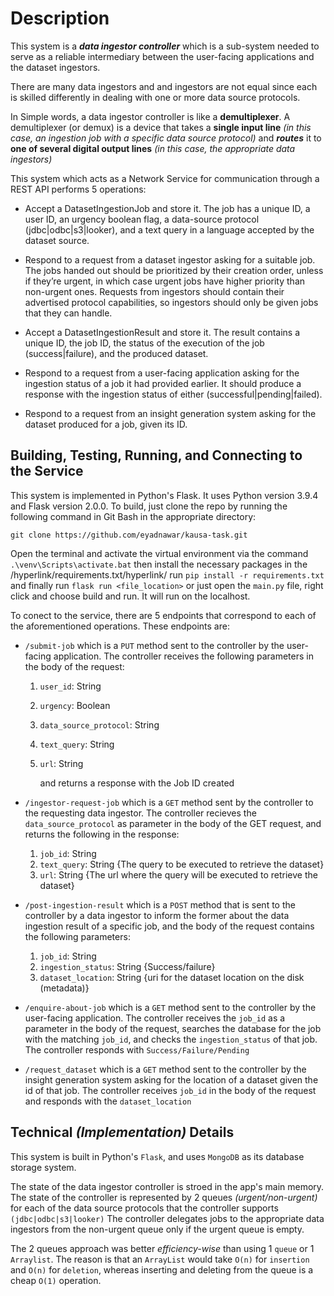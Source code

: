 # Description

This system is a ***data ingestor controller*** which is a sub-system needed to serve as a reliable intermediary between the user-facing 
applications and the dataset ingestors.

There are many data ingestors and and ingestors are not 
equal since each is skilled differently in dealing with one or more data source protocols.

In Simple words, a data ingestor controller is like a **demultiplexer**. 
A demultiplexer (or demux) is a device that takes a **single input line** *(in this case, an ingestion job with a specific data source protocol)* and ***routes*** it to **one of several digital output lines** *(in this case, the appropriate data ingestors)*

This system which acts as a Network Service for communication through a REST API performs 5 operations:
* Accept a DatasetIngestionJob and store it. The job has a unique ID, a user ID, an urgency boolean flag, a 
data-source protocol (jdbc|odbc|s3|looker), and a text query in a language accepted by the dataset source.
  
* Respond to a request from a dataset ingestor asking for a suitable job. The jobs handed out should be 
prioritized by their creation order, unless if they’re urgent, in which case urgent jobs have higher priority 
than non-urgent ones. Requests from ingestors should contain their advertised protocol capabilities, so 
ingestors should only be given jobs that they can handle.
  
* Accept a DatasetIngestionResult and store it. The result contains a unique ID, the job ID, the status 
of the execution of the job (success|failure), and the produced dataset.
  
* Respond to a request from a user-facing application asking for the ingestion status of a job it had 
provided earlier. It should produce a response with the ingestion status of either (successful|pending|failed).
  
* Respond to a request from an insight generation system asking for the dataset produced for a job, given 
its ID.

## Building, Testing, Running, and Connecting to the Service

This system is implemented in Python's Flask. It uses Python version 3.9.4 and Flask version 2.0.0. To build, just clone the repo
by running the following command in Git Bash in the appropriate directory:

``git clone https://github.com/eyadnawar/kausa-task.git``

Open the terminal and activate the virtual environment via the command `.\venv\Scripts\activate.bat` then install the necessary packages in the /hyperlink/requirements.txt/hyperlink/ run `pip install -r requirements.txt` and finally run `flask run <file_location>` or just open the `main.py` file, right click and choose build and run. It will run on the localhost.

To conect to the service, there are 5 endpoints that correspond to each of the aforementioned operations. These endpoints are:

* `/submit-job` which is a `PUT` method sent to the controller by the user-facing application. The controller receives the following parameters in the body of the request:

    1. `user_id`: String  
    2. `urgency`: Boolean
    3. `data_source_protocol`: String
    4. `text_query`: String
    5. `url`: String 
       
        and returns a response with the Job ID created


* `/ingestor-request-job` which is a `GET` method sent by the controller to the requesting data ingestor. The controller recieves the `data_source_protocol` as parameter in the body of the GET request, and returns the following in the response:

    1. `job_id`: String
    2. `text_query`: String  {The query to be executed to retrieve the dataset}
    3. `url`: String   {The url where the query will be executed to retrieve the dataset}


* `/post-ingestion-result` which is a `POST` method that is sent to the controller by a data ingestor to inform the former about the data ingestion result of a specific job, and the body of the request contains the following parameters:

    1. `job_id`: String
    2. `ingestion_status`: String       {Success/failure}
    3. `dataset_location`: String       {uri for the dataset location on the disk (metadata)}


* `/enquire-about-job` which is a `GET` method sent to the controller by the user-facing application. The controller receives the `job_id` as a parameter in the body of the request, searches the database for the job with the matching `job_id`, and checks the `ingestion_status` of that job. The controller responds with `Success/Failure/Pending`


*   `/request_dataset` which is a `GET` method sent to the controller by the insight generation system asking for the location of a dataset given the id of that job. The controller receives `job_id` in the body of the request and responds with the `dataset_location`


## Technical *(Implementation)* Details

This system is built in Python's `Flask`, and uses `MongoDB` as its database storage system.

The state of the data ingestor controller is stroed in the app's main memory. The state of the controller is represented by 2 queues *(urgent/non-urgent)* for each of the data source protocols that the controller supports `(jdbc|odbc|s3|looker)`
The controller delegates jobs to the appropriate data ingestors from the non-urgent queue only if the urgent queue is empty.

The 2 queues approach was better *efficiency-wise* than using 1 `queue` or 1 `Arraylist`. The reason is that an `ArrayList`
 would take `O(n)` for `insertion` and `O(n)` for `deletion`, whereas inserting and deleting from the queue is a cheap `O(1)` operation.
